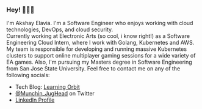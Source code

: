 ### Hey! 👋:technologist:
I'm Akshay Elavia. I'm a Software Engineer who enjoys working with cloud technologies, DevOps, and cloud security. </br>
Currently working at Electronic Arts (so cool, i know right!) as a Software Engineering Cloud Intern, where I work with Golang, Kubernetes and AWS. My team is responsible for developing and running massive Kubernetes clusters to support online multiplayer gaming sessions for a wide variety of EA games. Also, I'm pursuing my Masters degree in Software Engineering from San Jose State University. Feel free to contact me on any of the following socials: </br>
- Tech Blog: [Learning Orbit](https://itselavia.github.io) </br>
- [@Munchin_JugHead](https://twitter.com/Munchin_JugHead) on Twitter </br>
- [LinkedIn Profile](https://www.linkedin.com/in/akshay-elavia-30969919/) </br>

<!--
**itselavia/itselavia** is a ✨ _special_ ✨ repository because its `README.md` (this file) appears on your GitHub profile.

Here are some ideas to get you started:

- 🔭 I’m currently working on ...
- 🌱 I’m currently learning ...
- 👯 I’m looking to collaborate on ...
- 🤔 I’m looking for help with ...
- 💬 Ask me about ...
- 📫 How to reach me: ...
- 😄 Pronouns: ...
- ⚡ Fun fact: ...
-->
